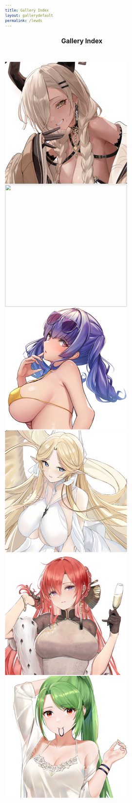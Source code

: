 ```yaml
---
title: Gallery Index
layout: gallerydefault
permalink: /lewds
---
```


<p hidden>This page is in English. Please don't ask to auto-translate it. This page is in English. Please don't ask to auto-translate it. This page is in English. Please don't ask to auto-translate it. This page is in English. Please don't ask to auto-translate it. </p>
<section id="lewds" class="main style3 primary">
    <div class="content">
        <header>
            <h2>Gallery Index</h2>
            <p></p>
        </header>
            <a href="/owari"><img src="images/lewdsthumbs/owari.png" width="400" height="400"></a>
            <a href="/kashino"><img src="images/lewdsthumbs/kashino.png" width="400" height="400"></a>
            <a href="/pola"><img src="images/lewdsthumbs/pola.png" width="400" height="400"></a>
            <a href="/brest"><img src="images/lewdsthumbs/brest.png" width="400" height="400"></a>
            <a href="/monarch"><img src="images/lewdsthumbs/monarch.png" width="400" height="400"></a>
            <a href="/littorio"><img src="images/lewdsthumbs/littorio.png" width="400" height="400"></a>
    </div>
</section>